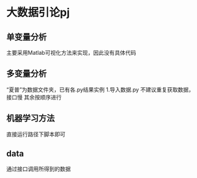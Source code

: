 # 大数据引论pj
## 单变量分析
主要采用Matlab可视化方法来实现，因此没有具体代码
## 多变量分析
“夏普”为数据文件夹，已有各.py结果实例
1.导入数据.py 不建议重复获取数据，接口慢
其余按顺序进行
## 机器学习方法
直接运行路径下脚本即可
## data
通过接口调用所得到的数据
